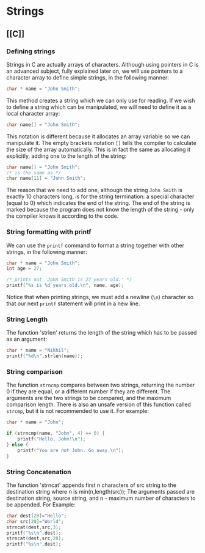 # Strings
[[C]]
---

### Defining strings

Strings in C are actually arrays of characters. Although using pointers in C is an advanced subject, fully explained later on, we will use pointers to a character array to define simple strings, in the following manner:

```c
char * name = "John Smith";
```

This method creates a string which we can only use for reading. If we wish to define a string which can be manipulated, we will need to define it as a local character array:

```c
char name[] = "John Smith";
```

This notation is different because it allocates an array variable so we can manipulate it. The empty brackets notation `[]` tells the compiler to calculate the size of the array automatically. This is in fact the same as allocating it explicitly, adding one to the length of the string:

```c
char name[] = "John Smith";
/* is the same as */
char name[11] = "John Smith";
```

The reason that we need to add one, although the string `John Smith` is exactly 10 characters long, is for the string termination: a special character (equal to 0) which indicates the end of the string. The end of the string is marked because the program does not know the length of the string - only the compiler knows it according to the code.

### String formatting with printf

We can use the `printf` command to format a string together with other strings, in the following manner:

```c
char * name = "John Smith";
int age = 27;

/* prints out 'John Smith is 27 years old.' */
printf("%s is %d years old.\n", name, age);
```

Notice that when printing strings, we must add a newline (`\n`) character so that our next `printf` statement will print in a new line.

### String Length

The function 'strlen' returns the length of the string which has to be passed as an argument:

```c
char * name = "Nikhil";
printf("%d\n",strlen(name));
```

### String comparison

The function `strncmp` compares between two strings, returning the number 0 if they are equal, or a different number if they are different. The arguments are the two strings to be compared, and the maximum comparison length. There is also an unsafe version of this function called `strcmp`, but it is not recommended to use it. For example:

```c
char * name = "John";

if (strncmp(name, "John", 4) == 0) {
    printf("Hello, John!\n");
} else {
    printf("You are not John. Go away.\n");
}
```

### String Concatenation

The function 'strncat' appends first n characters of src string to the destination string where n is min(n,length(src)); The arguments passed are destination string, source string, and n - maximum number of characters to be appended. For Example:

```c
char dest[20]="Hello";
char src[20]="World";
strncat(dest,src,3);
printf("%s\n",dest);
strncat(dest,src,20);
printf("%s\n",dest);
```